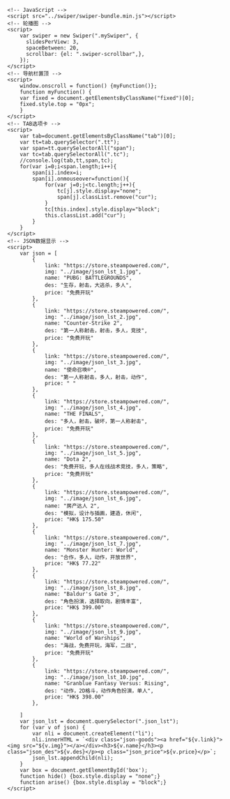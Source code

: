     <!-- JavaScript -->
    <script src="../swiper/swiper-bundle.min.js"></script>
    <!-- 轮播图 -->
    <script>
        var swiper = new Swiper(".mySwiper", {
          slidesPerView: 3,
          spaceBetween: 20,
          scrollbar: {el: ".swiper-scrollbar",},
        });
    </script>
    <!-- 导航栏置顶 -->
    <script>  
        window.onscroll = function() {myFunction()};  
        function myFunction() {  
        var fixed = document.getElementsByClassName("fixed")[0];  
        fixed.style.top = "0px";
        }  
    </script>
    <!-- TAB选项卡 -->
    <script>
        var tab=document.getElementsByClassName("tab")[0];
        var tt=tab.querySelector(".tt");
        var span=tt.querySelectorAll("span");
        var tc=tab.querySelectorAll(".tc");
        //console.log(tab,tt,span,tc);
        for(var i=0;i<span.length;i++){
            span[i].index=i;
            span[i].onmouseover=function(){
                for(var j=0;j<tc.length;j++){
                    tc[j].style.display="none";
                    span[j].classList.remove("cur");
                }
                tc[this.index].style.display="block";
                this.classList.add("cur");
            }
        }
    </script> 
    <!-- JSON数据显示 -->
    <script>
        var json = [
            {
                link: "https://store.steampowered.com/",
                img: "../image/json_lst_1.jpg",
                name: "PUBG: BATTLEGROUNDS",
                des: "生存，射击，大逃杀，多人",
                price: "免费开玩"
            },
            {
                link: "https://store.steampowered.com/",
                img: "../image/json_lst_2.jpg",
                name: "Counter-Strike 2",
                des: "第一人称射击，射击，多人，竞技",
                price: "免费开玩"
            },
            {
                link: "https://store.steampowered.com/",
                img: "../image/json_lst_3.jpg",
                name: "使命召唤®",
                des: "第一人称射击，多人，射击，动作",
                price: " "
            },
            {
                link: "https://store.steampowered.com/",
                img: "../image/json_lst_4.jpg",
                name: "THE FINALS",
                des: "多人，射击，破坏，第一人称射击",
                price: "免费开玩"
            },
            {
                link: "https://store.steampowered.com/",
                img: "../image/json_lst_5.jpg",
                name: "Dota 2",
                des: "免费开玩，多人在线战术竞技，多人，策略",
                price: "免费开玩"
            },
            {
                link: "https://store.steampowered.com/",
                img: "../image/json_lst_6.jpg",
                name: "房产达人 2",
                des: "模拟，设计与插画，建造，休闲",
                price: "HK$ 175.50"
            },
            {
                link: "https://store.steampowered.com/",
                img: "../image/json_lst_7.jpg",
                name: "Monster Hunter: World",
                des: "合作，多人，动作，开放世界",
                price: "HK$ 77.22"
            },
            {
                link: "https://store.steampowered.com/",
                img: "../image/json_lst_8.jpg",
                name: "Baldur's Gate 3",
                des: "角色扮演，选择取向，剧情丰富",
                price: "HK$ 399.00"
            },
            {
                link: "https://store.steampowered.com/",
                img: "../image/json_lst_9.jpg",
                name: "World of Warships",
                des: "海战，免费开玩，海军，二战",
                price: "免费开玩"
            },
            {
                link: "https://store.steampowered.com/",
                img: "../image/json_lst_10.jpg",
                name: "Granblue Fantasy Versus: Rising",
                des: "动作，2D格斗，动作角色扮演，单人",
                price: "HK$ 398.00"
            },
            
        ]
        var json_lst = document.querySelector(".json_lst");
        for (var v of json) {
            var nli = document.createElement("li");
            nli.innerHTML = `<div class="json-goods"><a href="${v.link}"><img src="${v.img}"></a></div><h3>${v.name}</h3><p class="json_des">${v.des}</p><p class="json_price">${v.price}</p>`;
            json_lst.appendChild(nli);
        }
        var box = document.getElementById('box');
        function hide() {box.style.display = "none";}
        function arise() {box.style.display = "block";}
    </script>
